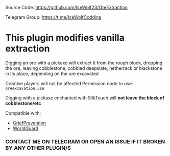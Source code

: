 
Source Code: https://github.com/IceWolf23/OreExtraction

Telegram Group: https://t.me/IceWolfCodding

# This plugin modifies vanilla extraction

Digging an ore with a pickaxe will extract it from the rough block, dropping the ore, leaving cobblestone, cobbled deepslate, netherrack or blackstone in its place, depending on the ore excavated

Creative players will not be affected
Permission node to use: `oreexcavation.use`

Digging with a pickaxe enchanted with SilkTouch will **not leave the block of cobblestone/etc**

Compatible with:
- [GriefPrevention](https://www.spigotmc.org/resources/griefprevention.1884/) 
- [WorldGuard](https://dev.bukkit.org/projects/worldguard/files)
### CONTACT ME ON TELEGRAM OR OPEN AN ISSUE IF IT BROKEN BY ANY OTHER PLUGIN/S
